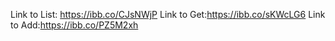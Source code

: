 Link to List: https://ibb.co/CJsNWjP
Link to Get:https://ibb.co/sKWcLG6
Link to Add:https://ibb.co/PZ5M2xh